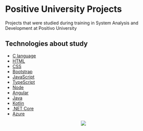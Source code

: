 # Positive University Projects

Projects that were studied during training in System Analysis and Development at Positivo University

## Technologies about study

- [C language](https://devdocs.io/c/)
- [HTML](https://devdocs.io/html/)
- [CSS](https://devdocs.io/css/)
- [Bootstrap](https://getbootstrap.com/)
- [JavaScript](https://developer.mozilla.org/en-US/docs/Web/JavaScript)
- [TypeScript](https://www.typescriptlang.org/)
- [Node](https://nodejs.org/en/)
- [Angular](https://angular.io/)
- [Java](https://www.java.com)
- [Kotlin](https://kotlinlang.org/)
- [.NET Core](https://dotnet.microsoft.com/en-us/)
- [Azure](https://azure.microsoft.com)
<p align="center">
  <a href="https://skillicons.dev">
    <img src="https://skillicons.dev/icons?i=html,css,c,bootstrap,js,ts,nodejs,angular,java,kotlin,net,azure" />
  </a>
</p>
